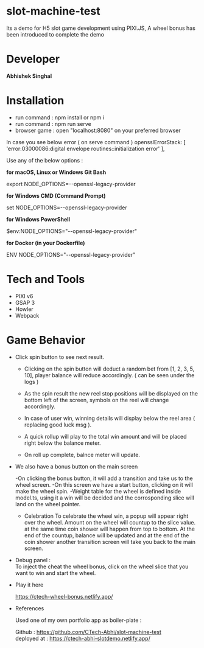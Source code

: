 # slot-machine-test

Its a demo for H5 slot game development using PIXI.JS,
A wheel bonus has been introduced to complete the demo

# Developer

**Abhishek Singhal**

# Installation

- run command : npm install or npm i
- run command : npm run serve
- browser game : open "localhost:8080" on your preferred browser

In case you see below error ( on serve command )
opensslErrorStack: [ 'error:03000086:digital envelope routines::initialization error' ],

Use any of the below options :

**for macOS, Linux or Windows Git Bash**

export NODE_OPTIONS=--openssl-legacy-provider

**for Windows CMD (Command Prompt)**

set NODE_OPTIONS=--openssl-legacy-provider

**for Windows PowerShell**

$env:NODE_OPTIONS="--openssl-legacy-provider"

**for Docker (in your Dockerfile)**

ENV NODE_OPTIONS="--openssl-legacy-provider"

# Tech and Tools

- PIXI v6
- GSAP 3
- Howler
- Webpack

# Game Behavior

- Click spin button to see next result.

  - Clicking on the spin button will deduct a random bet from [1, 2, 3, 5, 10], player balance will reduce accordingly. ( can be seen under the logs )
  - As the spin result the new reel stop positions will be displayed on the bottom left of the screen, symbols on the reel will change accordingly.

  - In case of user win, winning details will display below the reel area ( replacing good luck msg ).
  - A quick rollup will play to the total win amount and will be placed right below the balance meter.
  - On roll up complete, balnce meter will update.

- We also have a bonus button on the main screen

  -On clicking the bonus button, it will add a transition and take us to the wheel screen.
  -On this screen we have a start button, clicking on it will make the wheel spin.
  -Weight table for the wheel is defined inside model.ts, using it a win will be decided and the corrosponding slice will land on the wheel pointer.

  - Celebration
    To celebrate the wheel win, a popup will appear right over the wheel.
    Amount on the wheel will countup to the slice value. at the same time coin shower will happen from top to bottom.
    At the end of the countup, balance will be updated and at the end of the coin shower another transition screen will take you back to the main screen.

- Debug panel :  
  To inject the cheat the wheel bonus, click on the wheel slice that you want to win and start the wheel.

- Play it here

  https://ctech-wheel-bonus.netlify.app/

- References

  Used one of my own portfolio app as boiler-plate :

  Github : https://github.com/CTech-Abhi/slot-machine-test  
  deployed at : https://ctech-abhi-slotdemo.netlify.app/
